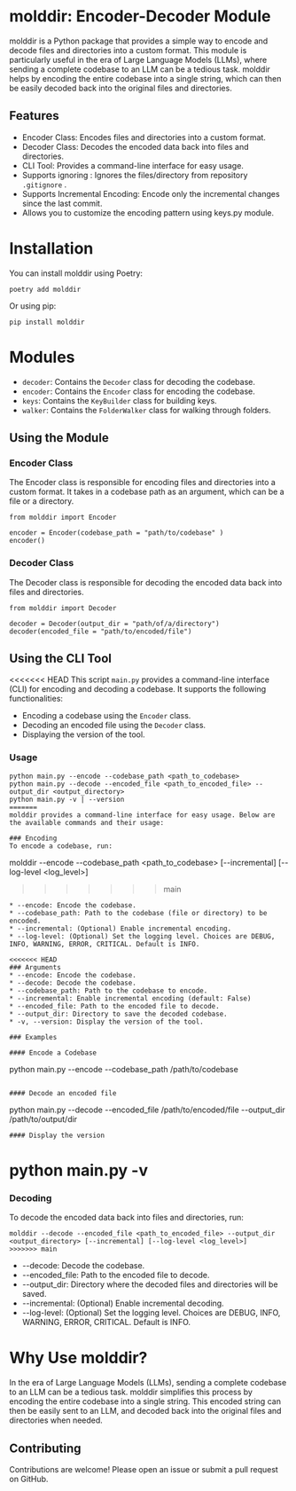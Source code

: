 # molddir: Encoder-Decoder Module

molddir is a Python package that provides a simple way to encode and decode files and directories into a custom format. This module is particularly useful in the era of Large Language Models (LLMs), where sending a complete codebase to an LLM can be a tedious task. molddir helps by encoding the entire codebase into a single string, which can then be easily decoded back into the original files and directories.

## Features
* Encoder Class: Encodes files and directories into a custom format.
* Decoder Class: Decodes the encoded data back into files and directories.
* CLI Tool: Provides a command-line interface for easy usage.
* Supports ignoring : Ignores the files/directory from repository `.gitignore` .
* Supports Incremental Encoding: Encode only the incremental changes since the last commit.
* Allows you to customize the encoding pattern using keys.py module.

# Installation
You can install molddir using Poetry:
```
poetry add molddir
```

Or using pip:
```
pip install molddir
```

# Modules

* `decoder`: Contains the `Decoder` class for decoding the codebase.
* `encoder`: Contains the `Encoder` class for encoding the codebase.
* `keys`: Contains the `KeyBuilder` class for building keys.
* `walker`: Contains the `FolderWalker` class for walking through folders.

## Using the Module
### Encoder Class

The Encoder class is responsible for encoding files and directories into a custom format. It takes in a codebase path as an argument, which can be a file or a directory.
```
from molddir import Encoder

encoder = Encoder(codebase_path = "path/to/codebase" )
encoder()
```
### Decoder Class

The Decoder class is responsible for decoding the encoded data back into files and directories.
```
from molddir import Decoder

decoder = Decoder(output_dir = "path/of/a/directory")
decoder(encoded_file = "path/to/encoded/file")
```

## Using the CLI Tool
<<<<<<< HEAD
This script `main.py` provides a command-line interface (CLI) for encoding and decoding a codebase. It supports the following functionalities:
- Encoding a codebase using the `Encoder` class.
- Decoding an encoded file using the `Decoder` class.
- Displaying the version of the tool.

### Usage

```
python main.py --encode --codebase_path <path_to_codebase>
python main.py --decode --encoded_file <path_to_encoded_file> --output_dir <output_directory>
python main.py -v | --version
=======
molddir provides a command-line interface for easy usage. Below are the available commands and their usage:

### Encoding
To encode a codebase, run:

```
molddir --encode --codebase_path <path_to_codebase> [--incremental] [--log-level <log_level>]
>>>>>>> main
```
* --encode: Encode the codebase.
* --codebase_path: Path to the codebase (file or directory) to be encoded.
* --incremental: (Optional) Enable incremental encoding.
* --log-level: (Optional) Set the logging level. Choices are DEBUG, INFO, WARNING, ERROR, CRITICAL. Default is INFO.

<<<<<<< HEAD
### Arguments
* --encode: Encode the codebase.
* --decode: Decode the codebase.
* --codebase_path: Path to the codebase to encode.
* --incremental: Enable incremental encoding (default: False)
* --encoded_file: Path to the encoded file to decode.
* --output_dir: Directory to save the decoded codebase.
* -v, --version: Display the version of the tool.

### Examples

#### Encode a Codebase
```
python main.py --encode --codebase_path /path/to/codebase
```

#### Decode an encoded file
```
python main.py --decode --encoded_file /path/to/encoded/file --output_dir /path/to/output/dir
```
#### Display the version
```
python main.py -v
=======
### Decoding
To decode the encoded data back into files and directories, run:

```
molddir --decode --encoded_file <path_to_encoded_file> --output_dir <output_directory> [--incremental] [--log-level <log_level>]
>>>>>>> main
```

* --decode: Decode the codebase.
* --encoded_file: Path to the encoded file to decode.
* --output_dir: Directory where the decoded files and directories will be saved.
* --incremental: (Optional) Enable incremental decoding.
* --log-level: (Optional) Set the logging level. Choices are DEBUG, INFO, WARNING, ERROR, CRITICAL. Default is INFO.

# Why Use molddir?
In the era of Large Language Models (LLMs), sending a complete codebase to an LLM can be a tedious task. molddir simplifies this process by encoding the entire codebase into a single string. This encoded string can then be easily sent to an LLM, and decoded back into the original files and directories when needed.

## Contributing
Contributions are welcome! Please open an issue or submit a pull request on GitHub.

